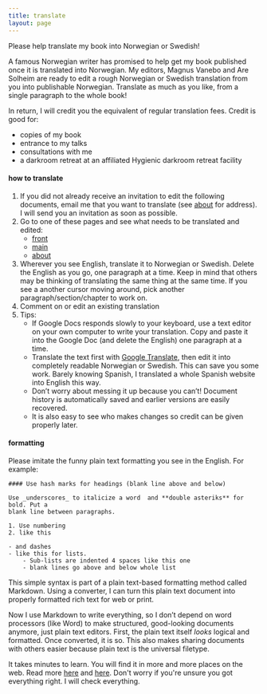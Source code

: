 ```yaml
---
title: translate
layout: page
---
```


Please help translate my book into Norwegian or Swedish! 

A famous Norwegian writer has promised to help get my book published once it is translated into Norwegian. My editors, Magnus Vanebo and Are Solheim are ready to edit a rough Norwegian or Swedish translation from you into publishable Norwegian. Translate as much as you like, from a single paragraph to the whole book!

In return, I will credit you the equivalent of regular translation fees. Credit is good for:

- copies of my book
- entrance to my talks
- consultations with me
- a darkroom retreat at an affiliated Hygienic darkroom retreat facility

#### how to translate

1. If you did not already receive an invitation to edit the following documents, email me that you want to translate (see [about](/about/) for address). I will send you an invitation as soon as possible.
2. Go to one of these pages and see what needs to be translated and edited:
    - [front](https://docs.google.com/document/d/1jnpSLFf4kJ5zd1WBA9cMwDGe4WyAeqsGhOu0bDX8XX8)
    - [main](https://docs.google.com/document/d/17dD2KclxCX-ibHSGgqPur8Qlr3Ov2X3ggnnOHe2H588)
    - [about](https://docs.google.com/document/d/1jnpSLFf4kJ5zd1WBA9cMwDGe4WyAeqsGhOu0bDX8XX8)
3. Wherever you see English, translate it to Norwegian or Swedish. Delete the English as you go, one paragraph at a time. Keep in mind that others may be thinking of translating the same thing at the same time. If you see a another cursor moving around, pick another paragraph/section/chapter to work on.
4. Comment on or edit an existing translation
5. Tips:
    - If Google Docs responds slowly to your keyboard, use a text editor on your own computer to write your translation. Copy and paste it into the Google Doc (and delete the English) one paragraph at a time.
    - Translate the text first with [Google Translate](http://translate.google.com), then edit it into completely readable Norwegian or Swedish. This can save you some work. Barely knowing Spanish, I translated a whole Spanish website into English this way. 
    - Don’t worry about messing it up because you can’t! Document history is automatically saved and earlier versions are easily recovered.
    - It is also easy to see who makes changes so credit can be given properly later.

#### formatting

Please imitate the funny plain text formatting you see in the English. For example:
    
    #### Use hash marks for headings (blank line above and below)
    
    Use _underscores_ to italicize a word  and **double asteriks** for bold. Put a 
    blank line between paragraphs.
    
    1. Use numbering
    2. like this
    
    - and dashes 
    - like this for lists.
        - Sub-lists are indented 4 spaces like this one
        - blank lines go above and below whole list

This simple syntax is part of a plain text-based formatting method called Markdown. Using a converter, I can turn this plain text document into properly formatted rich text for web or print. 

Now I use Markdown to write everything, so I don’t depend on word processors (like Word) to make structured, good-looking documents anymore, just plain text editors. First, the plain text itself _looks_ logical and formatted. Once converted, it is so. This also makes sharing documents with others easier because plain text is the universal filetype.

It takes minutes to learn. You will find it in more and more places on the web. Read more [here](http://daringfireball.net/projects/markdown/) and [here](http://whatismarkdown.com/). Don't worry if you're unsure you got everything right. I will check everything. 


